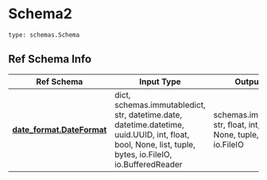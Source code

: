 # Schema2
```
type: schemas.Schema
```

## Ref Schema Info
Ref Schema | Input Type | Output Type
---------- | ---------- | -----------
[**date_format.DateFormat**](../../../../../../components/schema/date_format.md) | dict, schemas.immutabledict, str, datetime.date, datetime.datetime, uuid.UUID, int, float, bool, None, list, tuple, bytes, io.FileIO, io.BufferedReader | schemas.immutabledict, str, float, int, bool, None, tuple, bytes, io.FileIO
